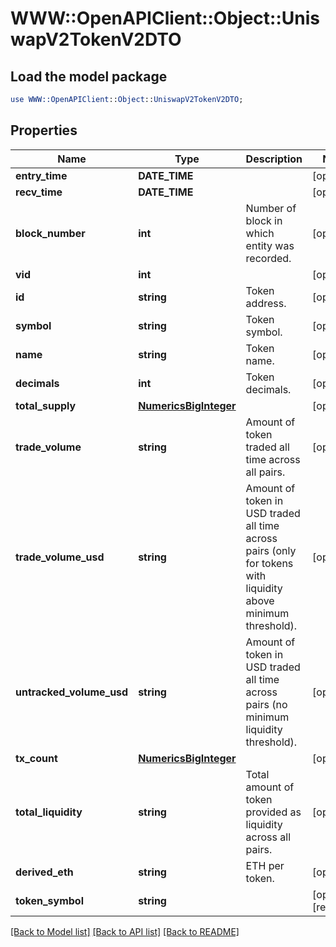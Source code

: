 # WWW::OpenAPIClient::Object::UniswapV2TokenV2DTO

## Load the model package
```perl
use WWW::OpenAPIClient::Object::UniswapV2TokenV2DTO;
```

## Properties
Name | Type | Description | Notes
------------ | ------------- | ------------- | -------------
**entry_time** | **DATE_TIME** |  | [optional] 
**recv_time** | **DATE_TIME** |  | [optional] 
**block_number** | **int** | Number of block in which entity was recorded. | [optional] 
**vid** | **int** |  | [optional] 
**id** | **string** | Token address. | [optional] 
**symbol** | **string** | Token symbol. | [optional] 
**name** | **string** | Token name. | [optional] 
**decimals** | **int** | Token decimals. | [optional] 
**total_supply** | [**NumericsBigInteger**](NumericsBigInteger.md) |  | [optional] 
**trade_volume** | **string** | Amount of token traded all time across all pairs. | [optional] 
**trade_volume_usd** | **string** | Amount of token in USD traded all time across pairs (only for tokens with liquidity above minimum threshold). | [optional] 
**untracked_volume_usd** | **string** | Amount of token in USD traded all time across pairs (no minimum liquidity threshold). | [optional] 
**tx_count** | [**NumericsBigInteger**](NumericsBigInteger.md) |  | [optional] 
**total_liquidity** | **string** | Total amount of token provided as liquidity across all pairs. | [optional] 
**derived_eth** | **string** | ETH per token. | [optional] 
**token_symbol** | **string** |  | [optional] [readonly] 

[[Back to Model list]](../README.md#documentation-for-models) [[Back to API list]](../README.md#documentation-for-api-endpoints) [[Back to README]](../README.md)


